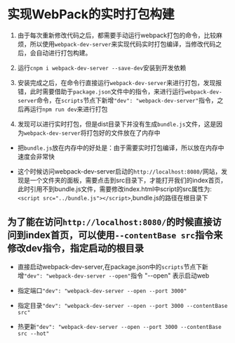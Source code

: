 # 实现WebPack的实时打包构建

1. 由于每次重新修改代码之后，都需要手动运行webpack打包的命令，比较麻烦，所以使用`webpack-dev-server`来实现代码实时打包编译，当修改代码之后，会自动进行打包构建。

2. 运行`cnpm i webpack-dev-server --save-dev`安装到开发依赖

3. 安装完成之后，在命令行直接运行`webpack-dev-server`来进行打包，发现报错，此时需要借助于`package.json`文件中的指令，来进行运行`webpack-dev-server`命令，在`scripts`节点下新增`"dev": "webpack-dev-server"`指令，之后再运行`npm run dev`来进行打包

4. 发现可以进行实时打包，但是dist目录下并没有生成`bundle.js`文件，这是因为`webpack-dev-server`将打包好的文件放在了内存中

+ 把`bundle.js`放在内存中的好处是：由于需要实时打包编译，所以放在内存中速度会非常快

+ 这个时候访问webpack-dev-server启动的`http://localhost:8080/`网站，发现是一个文件夹的面板，需要点击到src目录下，才能打开我们的index首页，此时引用不到bundle.js文件，需要修改index.html中script的src属性为:`<script src="../bundle.js"></script>`,bundle.js的路径在根目录下

## 为了能在访问`http://localhost:8080/`的时候直接访问到index首页，可以使用`--contentBase src`指令来修改dev指令，指定启动的根目录

+ 直接启动webpack-dev-server,在package.json中的`scripts`节点下新增`"dev": "webpack-dev-server --open"`指令  "--open" 表示启动web

+ 指定端口`"dev": "webpack-dev-server --open --port 3000"`
  
+ 指定目录`"dev": "webpack-dev-server --open --port 3000 --contentBase src"`
  
+ 热更新`"dev": "webpack-dev-server --open --port 3000 --contentBase src --hot"`
